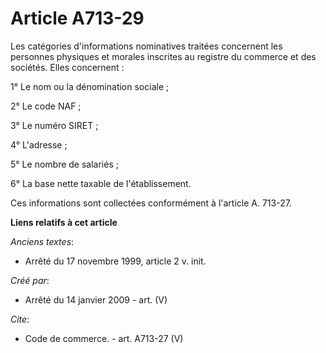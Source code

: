 # Article A713-29

Les catégories d'informations nominatives traitées concernent les personnes physiques et morales inscrites au registre du
commerce et des sociétés. Elles concernent : 

1° Le nom ou la dénomination sociale ; 

2° Le code NAF ; 

3° Le numéro SIRET ; 

4° L'adresse ; 

5° Le nombre de salariés ; 

6° La base nette taxable de l'établissement. 

Ces informations sont collectées conformément à l'article A. 713-27.

**Liens relatifs à cet article**

_Anciens textes_:

  - Arrêté du 17 novembre 1999, article 2 v. init.

_Créé par_:

  - Arrêté du 14 janvier 2009 - art. (V)

_Cite_:

  - Code de commerce. - art. A713-27 (V)
